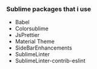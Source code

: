 ### Sublime packages that i use

* Babel
* Colorsublime
* JsPrettier
* Material Theme
* SideBarEnhancements
* SublimeLinter
* SublimeLinter-contrib-eslint